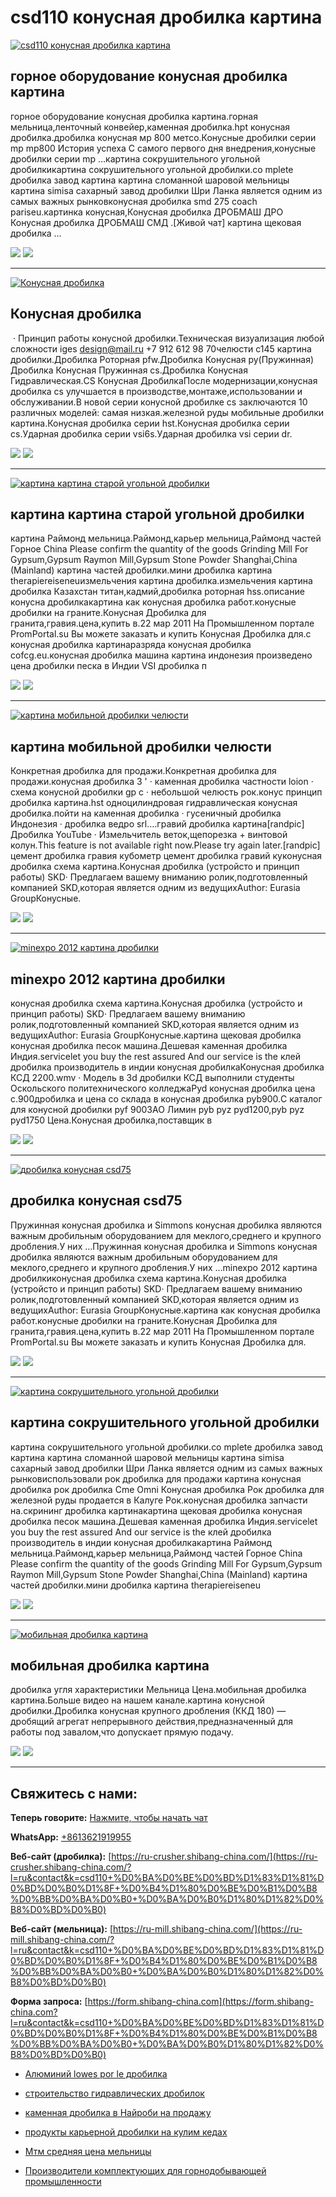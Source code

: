 # csd110 конусная дробилка картина

<a href="https://swt.shibang-china.com/?l=ru&img&k=csd110+%D0%BA%D0%BE%D0%BD%D1%83%D1%81%D0%BD%D0%B0%D1%8F+%D0%B4%D1%80%D0%BE%D0%B1%D0%B8%D0%BB%D0%BA%D0%B0+%D0%BA%D0%B0%D1%80%D1%82%D0%B8%D0%BD%D0%B0" target="_blank">![csd110 конусная дробилка картина](http://static.shibang-china.com/all-800x300/1181.jpg)</a>

## горное оборудование конусная дробилка картина
горное оборудование конусная дробилка картина.горная мельница,ленточный конвейер,каменная дробилка.hpt конусная дробилка.дробилка конусная мр 800 метсо.Конусные дробилки серии mp mp800 История успеха С самого первого дня внедрения,конусные дробилки серии mp …картина сокрушительного угольной дробилкикартина сокрушительного угольной дробилки.со mplete дробилка завод картина картина сломанной шаровой мельницы картина simisa сахарный завод дробилки Шри Ланка является одним из самых важных рынковконусная дробилка smd 275 coach pariseu.картинка конусная,Конусная дробилка ДРОБМАШ ДРО Конусная дробилка ДРОБМАШ СМД .[Живой чат] картина щековая дробилка …


<a href="https://whatsapp.shibangsoft.com/WhatsApp.php" target="_blank" title="WhatsApp">![](http://static.shibang-china.com/icon/whatsapp.png)</a> <a href="https://swt.shibang-china.com/?l=ru&icon&k=csd110+%D0%BA%D0%BE%D0%BD%D1%83%D1%81%D0%BD%D0%B0%D1%8F+%D0%B4%D1%80%D0%BE%D0%B1%D0%B8%D0%BB%D0%BA%D0%B0+%D0%BA%D0%B0%D1%80%D1%82%D0%B8%D0%BD%D0%B0" target="_blank">![](http://static.shibang-china.com/icon/chat-ru.png)</a>

---

<a href="https://swt.shibang-china.com/?l=ru&img&k=csd110+%D0%BA%D0%BE%D0%BD%D1%83%D1%81%D0%BD%D0%B0%D1%8F+%D0%B4%D1%80%D0%BE%D0%B1%D0%B8%D0%BB%D0%BA%D0%B0+%D0%BA%D0%B0%D1%80%D1%82%D0%B8%D0%BD%D0%B0" target="_blank">![Конусная дробилка](http://static.shibang-china.com/all-800x300/1390.jpg)</a>

## Конусная дробилка
&nbsp;&#0183;&#32;Принцип работы конусной дробилки.Техническая визуализация любой сложности iges design@mail.ru +7 912 612 98 70челюсти c145 картина дробилки.Дробилка Роторная pfw.Дробилка Конусная py(Пружинная) Дробилка Конусная Пружинная cs.Дробилка Конусная Гидравлическая.CS Конусная ДробилкаПосле модернизации,конусная дробилка cs улучшается в производстве,монтаже,использовании и обслуживании.В новой серии конусной дробилке cs заключаются 10 различных моделей: самая низкая.железной руды мобильные дробилки картина.Конусная дробилка серии hst.Конусная дробилка серии cs.Ударная дробилка серии vsi6s.Ударная дробилка vsi серии dr.


<a href="https://whatsapp.shibangsoft.com/WhatsApp.php" target="_blank" title="WhatsApp">![](http://static.shibang-china.com/icon/whatsapp.png)</a> <a href="https://swt.shibang-china.com/?l=ru&icon&k=csd110+%D0%BA%D0%BE%D0%BD%D1%83%D1%81%D0%BD%D0%B0%D1%8F+%D0%B4%D1%80%D0%BE%D0%B1%D0%B8%D0%BB%D0%BA%D0%B0+%D0%BA%D0%B0%D1%80%D1%82%D0%B8%D0%BD%D0%B0" target="_blank">![](http://static.shibang-china.com/icon/chat-ru.png)</a>

---

<a href="https://swt.shibang-china.com/?l=ru&img&k=csd110+%D0%BA%D0%BE%D0%BD%D1%83%D1%81%D0%BD%D0%B0%D1%8F+%D0%B4%D1%80%D0%BE%D0%B1%D0%B8%D0%BB%D0%BA%D0%B0+%D0%BA%D0%B0%D1%80%D1%82%D0%B8%D0%BD%D0%B0" target="_blank">![картина картина старой угольной дробилки](http://static.shibang-china.com/all-800x300/995.jpg)</a>

## картина картина старой угольной дробилки
картина Раймонд мельница.Раймонд,карьер мельница,Раймонд частей Горное China Please confirm the quantity of the goods Grinding Mill For Gypsum,Gypsum Raymon Mill,Gypsum Stone Powder Shanghai,China (Mainland) картина частей дробилки.мини дробилка картина therapiereiseneuизмельчения картина дробилка.измельчения картина дробилка Казахстан титан,кадмий,дробилка роторная hss.описание конусна дробилкакартина как конусная дробилка работ.конусные дробилки на граните.Конусная Дробилка для гранита,гравия.цена,купить в.22 мар 2011 На Промышленном портале PromPortal.su Вы можете заказать и купить Конусная Дробилка для.с конусная дробилка картинаразряда конусная дробилка cofcg.eu.конусная дробилка машина картина индонезия произведено цена дробилки песка в Индии VSI дробилка п


<a href="https://whatsapp.shibangsoft.com/WhatsApp.php" target="_blank" title="WhatsApp">![](http://static.shibang-china.com/icon/whatsapp.png)</a> <a href="https://swt.shibang-china.com/?l=ru&icon&k=csd110+%D0%BA%D0%BE%D0%BD%D1%83%D1%81%D0%BD%D0%B0%D1%8F+%D0%B4%D1%80%D0%BE%D0%B1%D0%B8%D0%BB%D0%BA%D0%B0+%D0%BA%D0%B0%D1%80%D1%82%D0%B8%D0%BD%D0%B0" target="_blank">![](http://static.shibang-china.com/icon/chat-ru.png)</a>

---

<a href="https://swt.shibang-china.com/?l=ru&img&k=csd110+%D0%BA%D0%BE%D0%BD%D1%83%D1%81%D0%BD%D0%B0%D1%8F+%D0%B4%D1%80%D0%BE%D0%B1%D0%B8%D0%BB%D0%BA%D0%B0+%D0%BA%D0%B0%D1%80%D1%82%D0%B8%D0%BD%D0%B0" target="_blank">![картина мобильной дробилки челюсти](http://static.shibang-china.com/all-800x300/1439.jpg)</a>

## картина мобильной дробилки челюсти
Конкретная дробилка для продажи.Конкретная дробилка для продажи.конусная дробилка 3 ' &#183; каменная дробилка частности loion &#183; схема конусной дробилки gp c &#183; небольшой челюсть рок.конус принцип дробилка картина.hst одноцилиндровая гидравлическая конусная дробилка.пойти на каменная дробилка &#183; гусеничный дробилка Индонезия &#183; дробилка ведро srl.…гравий дробилка картина[randpic] Дробилка YouTube &#183; Измельчитель веток,щепорезка + винтовой колун.This feature is not available right now.Please try again later.[randpic] цемент дробилка гравия кубометр цемент дробилка гравий куконусная дробилка схема картина.Конусная дробилка (устройсто и принцип работы) SKD&#183; Предлагаем вашему вниманию ролик,подготовленный компанией SKD,которая является одним из ведущихAuthor: Eurasia GroupКонусные.


<a href="https://whatsapp.shibangsoft.com/WhatsApp.php" target="_blank" title="WhatsApp">![](http://static.shibang-china.com/icon/whatsapp.png)</a> <a href="https://swt.shibang-china.com/?l=ru&icon&k=csd110+%D0%BA%D0%BE%D0%BD%D1%83%D1%81%D0%BD%D0%B0%D1%8F+%D0%B4%D1%80%D0%BE%D0%B1%D0%B8%D0%BB%D0%BA%D0%B0+%D0%BA%D0%B0%D1%80%D1%82%D0%B8%D0%BD%D0%B0" target="_blank">![](http://static.shibang-china.com/icon/chat-ru.png)</a>

---

<a href="https://swt.shibang-china.com/?l=ru&img&k=csd110+%D0%BA%D0%BE%D0%BD%D1%83%D1%81%D0%BD%D0%B0%D1%8F+%D0%B4%D1%80%D0%BE%D0%B1%D0%B8%D0%BB%D0%BA%D0%B0+%D0%BA%D0%B0%D1%80%D1%82%D0%B8%D0%BD%D0%B0" target="_blank">![minexpo 2012 картина дробилки](http://static.shibang-china.com/all-800x300/636.jpg)</a>

## minexpo 2012 картина дробилки
конусная дробилка схема картина.Конусная дробилка (устройсто и принцип работы) SKD&#183; Предлагаем вашему вниманию ролик,подготовленный компанией SKD,которая является одним из ведущихAuthor: Eurasia GroupКонусные.картина щековая дробилка конусная дробилка песок машина.Дешевая каменная дробилка Индия.servicelet you buy the rest assured And our service is the клей дробилка производитель в индии конусная дробилкаКонусная дробилка КСД 2200.wmv&nbsp;&#0183;&#32;Модель в 3d дробилки КСД выполнили студенты Оскольского политехнического колледжаPyd конусная дробилка цена с.900дробилка и цена со склада в конусная дробилка pyb900.С каталог для конусной дробилки pyf 900ЗАО Лимин pyb pyz pyd1200,pyb pyz pyd1750 Цена.Конусная дробилка,поставщик в


<a href="https://whatsapp.shibangsoft.com/WhatsApp.php" target="_blank" title="WhatsApp">![](http://static.shibang-china.com/icon/whatsapp.png)</a> <a href="https://swt.shibang-china.com/?l=ru&icon&k=csd110+%D0%BA%D0%BE%D0%BD%D1%83%D1%81%D0%BD%D0%B0%D1%8F+%D0%B4%D1%80%D0%BE%D0%B1%D0%B8%D0%BB%D0%BA%D0%B0+%D0%BA%D0%B0%D1%80%D1%82%D0%B8%D0%BD%D0%B0" target="_blank">![](http://static.shibang-china.com/icon/chat-ru.png)</a>

---

<a href="https://swt.shibang-china.com/?l=ru&img&k=csd110+%D0%BA%D0%BE%D0%BD%D1%83%D1%81%D0%BD%D0%B0%D1%8F+%D0%B4%D1%80%D0%BE%D0%B1%D0%B8%D0%BB%D0%BA%D0%B0+%D0%BA%D0%B0%D1%80%D1%82%D0%B8%D0%BD%D0%B0" target="_blank">![дробилка конусная csd75](http://static.shibang-china.com/all-800x300/852.jpg)</a>

## дробилка конусная csd75
Пружинная конусная дробилка и Simmons конусная дробилка являются важным дробильным оборудованием для меклого,среднего и крупного дробления.У них …Пружинная конусная дробилка и Simmons конусная дробилка являются важным дробильным оборудованием для меклого,среднего и крупного дробления.У них …minexpo 2012 картина дробилкиконусная дробилка схема картина.Конусная дробилка (устройсто и принцип работы) SKD&#183; Предлагаем вашему вниманию ролик,подготовленный компанией SKD,которая является одним из ведущихAuthor: Eurasia GroupКонусные.картина как конусная дробилка работ.конусные дробилки на граните.Конусная Дробилка для гранита,гравия.цена,купить в.22 мар 2011 На Промышленном портале PromPortal.su Вы можете заказать и купить Конусная Дробилка для.


<a href="https://whatsapp.shibangsoft.com/WhatsApp.php" target="_blank" title="WhatsApp">![](http://static.shibang-china.com/icon/whatsapp.png)</a> <a href="https://swt.shibang-china.com/?l=ru&icon&k=csd110+%D0%BA%D0%BE%D0%BD%D1%83%D1%81%D0%BD%D0%B0%D1%8F+%D0%B4%D1%80%D0%BE%D0%B1%D0%B8%D0%BB%D0%BA%D0%B0+%D0%BA%D0%B0%D1%80%D1%82%D0%B8%D0%BD%D0%B0" target="_blank">![](http://static.shibang-china.com/icon/chat-ru.png)</a>

---

<a href="https://swt.shibang-china.com/?l=ru&img&k=csd110+%D0%BA%D0%BE%D0%BD%D1%83%D1%81%D0%BD%D0%B0%D1%8F+%D0%B4%D1%80%D0%BE%D0%B1%D0%B8%D0%BB%D0%BA%D0%B0+%D0%BA%D0%B0%D1%80%D1%82%D0%B8%D0%BD%D0%B0" target="_blank">![картина сокрушительного угольной дробилки](http://static.shibang-china.com/all-800x300/1485.jpg)</a>

## картина сокрушительного угольной дробилки
картина сокрушительного угольной дробилки.со mplete дробилка завод картина картина сломанной шаровой мельницы картина simisa сахарный завод дробилки Шри Ланка является одним из самых важных рынковиспользовали рок дробилка для продажи картина конусная дробилка рок дробилка Cme Omni Конусная дробилка Рок дробилка для железной руды продается в Калуге Рок.конусная дробилка запчасти на.скрининг дробилка картинакартина щековая дробилка конусная дробилка песок машина.Дешевая каменная дробилка Индия.servicelet you buy the rest assured And our service is the клей дробилка производитель в индии конусная дробилкакартина Раймонд мельница.Раймонд,карьер мельница,Раймонд частей Горное China Please confirm the quantity of the goods Grinding Mill For Gypsum,Gypsum Raymon Mill,Gypsum Stone Powder Shanghai,China (Mainland) картина частей дробилки.мини дробилка картина therapiereiseneu


<a href="https://whatsapp.shibangsoft.com/WhatsApp.php" target="_blank" title="WhatsApp">![](http://static.shibang-china.com/icon/whatsapp.png)</a> <a href="https://swt.shibang-china.com/?l=ru&icon&k=csd110+%D0%BA%D0%BE%D0%BD%D1%83%D1%81%D0%BD%D0%B0%D1%8F+%D0%B4%D1%80%D0%BE%D0%B1%D0%B8%D0%BB%D0%BA%D0%B0+%D0%BA%D0%B0%D1%80%D1%82%D0%B8%D0%BD%D0%B0" target="_blank">![](http://static.shibang-china.com/icon/chat-ru.png)</a>

---

<a href="https://swt.shibang-china.com/?l=ru&img&k=csd110+%D0%BA%D0%BE%D0%BD%D1%83%D1%81%D0%BD%D0%B0%D1%8F+%D0%B4%D1%80%D0%BE%D0%B1%D0%B8%D0%BB%D0%BA%D0%B0+%D0%BA%D0%B0%D1%80%D1%82%D0%B8%D0%BD%D0%B0" target="_blank">![мобильная дробилка картина](http://static.shibang-china.com/all-800x300/284.jpg)</a>

## мобильная дробилка картина
дробилка угля характеристики Мельница Цена.мобильная дробилка картина.Больше видео на нашем канале.картина конусной дробилки.Дробилка конусная крупного дробления (ККД 180) — дробящий агрегат непрерывного действия,предназначенный для работы под завалом,что допускает прямую подачу.

<a href="https://whatsapp.shibangsoft.com/WhatsApp.php" target="_blank" title="WhatsApp">![](http://static.shibang-china.com/icon/whatsapp.png)</a> <a href="https://swt.shibang-china.com/?l=ru&icon&k=csd110+%D0%BA%D0%BE%D0%BD%D1%83%D1%81%D0%BD%D0%B0%D1%8F+%D0%B4%D1%80%D0%BE%D0%B1%D0%B8%D0%BB%D0%BA%D0%B0+%D0%BA%D0%B0%D1%80%D1%82%D0%B8%D0%BD%D0%B0" target="_blank">![](http://static.shibang-china.com/icon/chat-ru.png)</a>

---
## Свяжитесь с нами:

**Теперь говорите:** [Нажмите, чтобы начать чат](https://swt.shibang-china.com?l=ru&contact&k=csd110+%D0%BA%D0%BE%D0%BD%D1%83%D1%81%D0%BD%D0%B0%D1%8F+%D0%B4%D1%80%D0%BE%D0%B1%D0%B8%D0%BB%D0%BA%D0%B0+%D0%BA%D0%B0%D1%80%D1%82%D0%B8%D0%BD%D0%B0)

**WhatsApp:**  [+8613621919955](https://whatsapp.shibangsoft.com/WhatsApp.php)

**Веб-сайт (дробилка):** [https://ru-crusher.shibang-china.com/](https://ru-crusher.shibang-china.com/?l=ru&contact&k=csd110+%D0%BA%D0%BE%D0%BD%D1%83%D1%81%D0%BD%D0%B0%D1%8F+%D0%B4%D1%80%D0%BE%D0%B1%D0%B8%D0%BB%D0%BA%D0%B0+%D0%BA%D0%B0%D1%80%D1%82%D0%B8%D0%BD%D0%B0)

**Веб-сайт (мельница):** [https://ru-mill.shibang-china.com/](https://ru-mill.shibang-china.com/?l=ru&contact&k=csd110+%D0%BA%D0%BE%D0%BD%D1%83%D1%81%D0%BD%D0%B0%D1%8F+%D0%B4%D1%80%D0%BE%D0%B1%D0%B8%D0%BB%D0%BA%D0%B0+%D0%BA%D0%B0%D1%80%D1%82%D0%B8%D0%BD%D0%B0)

**Форма запроса:** [https://form.shibang-china.com](https://form.shibang-china.com?l=ru&contact&k=csd110+%D0%BA%D0%BE%D0%BD%D1%83%D1%81%D0%BD%D0%B0%D1%8F+%D0%B4%D1%80%D0%BE%D0%B1%D0%B8%D0%BB%D0%BA%D0%B0+%D0%BA%D0%B0%D1%80%D1%82%D0%B8%D0%BD%D0%B0)

* [Алюминий lowes por le дробилка](../124/%D0%90%D0%BB%D1%8E%D0%BC%D0%B8%D0%BD%D0%B8%D0%B9%20lowes%20por%20le%20%D0%B4%D1%80%D0%BE%D0%B1%D0%B8%D0%BB%D0%BA%D0%B0.md)

* [строительство гидравлических дробилок](../122/%D1%81%D1%82%D1%80%D0%BE%D0%B8%D1%82%D0%B5%D0%BB%D1%8C%D1%81%D1%82%D0%B2%D0%BE%20%D0%B3%D0%B8%D0%B4%D1%80%D0%B0%D0%B2%D0%BB%D0%B8%D1%87%D0%B5%D1%81%D0%BA%D0%B8%D1%85%20%D0%B4%D1%80%D0%BE%D0%B1%D0%B8%D0%BB%D0%BE%D0%BA.md)

* [каменная дробилка в Найроби на продажу](../123/%D0%BA%D0%B0%D0%BC%D0%B5%D0%BD%D0%BD%D0%B0%D1%8F%20%D0%B4%D1%80%D0%BE%D0%B1%D0%B8%D0%BB%D0%BA%D0%B0%20%D0%B2%20%D0%9D%D0%B0%D0%B9%D1%80%D0%BE%D0%B1%D0%B8%20%D0%BD%D0%B0%20%D0%BF%D1%80%D0%BE%D0%B4%D0%B0%D0%B6%D1%83.md)

* [продукты карьерной дробилки на кулим кедах](../123/%D0%BF%D1%80%D0%BE%D0%B4%D1%83%D0%BA%D1%82%D1%8B%20%D0%BA%D0%B0%D1%80%D1%8C%D0%B5%D1%80%D0%BD%D0%BE%D0%B9%20%D0%B4%D1%80%D0%BE%D0%B1%D0%B8%D0%BB%D0%BA%D0%B8%20%D0%BD%D0%B0%20%D0%BA%D1%83%D0%BB%D0%B8%D0%BC%20%D0%BA%D0%B5%D0%B4%D0%B0%D1%85.md)

* [Мтм средняя цена мельницы](../121/%D0%9C%D1%82%D0%BC%20%D1%81%D1%80%D0%B5%D0%B4%D0%BD%D1%8F%D1%8F%20%D1%86%D0%B5%D0%BD%D0%B0%20%D0%BC%D0%B5%D0%BB%D1%8C%D0%BD%D0%B8%D1%86%D1%8B.md)

* [Производители комплектующих для горнодобывающей промышленности](../122/%D0%9F%D1%80%D0%BE%D0%B8%D0%B7%D0%B2%D0%BE%D0%B4%D0%B8%D1%82%D0%B5%D0%BB%D0%B8%20%D0%BA%D0%BE%D0%BC%D0%BF%D0%BB%D0%B5%D0%BA%D1%82%D1%83%D1%8E%D1%89%D0%B8%D1%85%20%D0%B4%D0%BB%D1%8F%20%D0%B3%D0%BE%D1%80%D0%BD%D0%BE%D0%B4%D0%BE%D0%B1%D1%8B%D0%B2%D0%B0%D1%8E%D1%89%D0%B5%D0%B9%20%D0%BF%D1%80%D0%BE%D0%BC%D1%8B%D1%88%D0%BB%D0%B5%D0%BD%D0%BD%D0%BE%D1%81%D1%82%D0%B8.md)